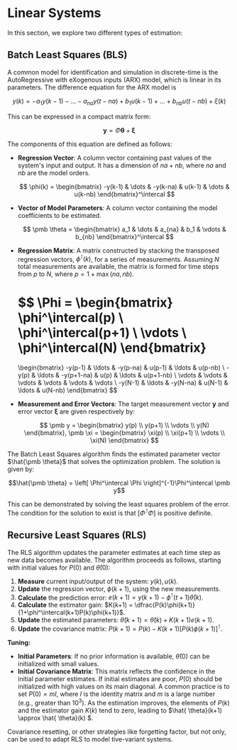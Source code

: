 # Linear Systems

In this section, we explore two different types of estimation:

## Batch Least Squares (BLS)

A common model for identification and simulation in discrete-time is the AutoRegressive with eXogenous inputs (ARX) model, which is linear in its parameters. The difference equation for the ARX model is

$$y(k) = -a_1y(k-1) - \ldots - a_{na}y(t-na) + b_1u(k-1) + \ldots + b_{nb}u(t-nb) + \xi (k)$$

This can be expressed in a compact matrix form:

$$\pmb y = \Phi \pmb \theta + \pmb \xi$$ 

The components of this equation are defined as follows:

* **Regression Vector**: A column vector containing past values of the system's input and output. It has a dimension of $na+nb$, where $na$ and $nb$ are the model orders.

    $$
    \phi(k) = \begin{bmatrix}
    -y(k-1) &
    \dots &
    -y(k-na) &
    u(k-1) &
    \dots &
    u(k-nb)
    \end{bmatrix}^\intercal
    $$
  
* **Vector of Model Parameters**: A column vector containing the model coefficients to be estimated.

    $$
    \pmb \theta = \begin{bmatrix}
    a_1 & \dots & a_{na} & b_1 & \vdots & b_{nb}
    \end{bmatrix}^\intercal
    $$

* **Regression Matrix**: A matrix constructed by stacking the transposed regression vectors, $\phi^\intercal(k)$, for a series of measurements. Assuming $N$ total measurements are available, the matrix is formed for time steps from $p$ to $N$, where $p=1+\max(na,nb)$.

    $$
    \Phi = \begin{bmatrix}
    \phi^\intercal(p) \\
    \phi^\intercal(p+1) \\
    \vdots \\
    \phi^\intercal(N)
    \end{bmatrix}
    =
    \begin{bmatrix}
    -y(p-1) & \ldots & -y(p-na) & u(p-1) & \ldots & u(p-nb) \\
    -y(p) & \ldots & -y(p+1-na) & u(p) & \ldots & u(p+1-nb) \\
    \vdots & \vdots & \vdots & \vdots & \vdots & \vdots \\
    -y(N-1) & \ldots & -y(N-na) & u(N-1) & \ldots & u(N-nb)
    \end{bmatrix}
    $$

* **Measurement and Error Vectors**: The target measurement vector $\pmb y$ and error vector $\pmb \xi$ are given respectively by:

    $$
    \pmb y = \begin{bmatrix}
    y(p) \\ y(p+1) \\ \vdots \\ y(N)
    \end{bmatrix},
    \pmb \xi = \begin{bmatrix}
    \xi(p) \\ \xi(p+1) \\ \vdots \\ \xi(N)
    \end{bmatrix}
    $$

The Batch Least Squares algorithm finds the estimated parameter vector $\hat{\pmb \theta}$ that solves the optimization problem. The solution is given by:

$$\hat{\pmb \theta} = \left[ \Phi^\intercal \Phi \right]^{-1}\Phi^\intercal \pmb y$$ 

This can be demonstrated by solving the least squares problem of the error. The condition for the solution to exist is that $\left[ \Phi^\intercal \Phi \right]$ is positive definite.

## Recursive Least Squares (RLS)

The RLS algorithm updates the parameter estimates at each time step as new data becomes available. The algorithm proceeds as follows, starting with initial values for $P(0)$ and $\hat{ \theta}(0)$:

1.  **Measure** current input/output of the system: $y(k),u(k)$.
2.  **Update** the regression vector, $\phi(k+1)$, using the new measurements.
3.  **Calculate** the prediction error: $e(k+1) = y(k+1) - \phi^\intercal(t+1)\hat{ \theta}(k)$.
4.  **Calculate** the estimator gain: $K(k+1) = \dfrac{P(k)\phi(k+1)}{1+\phi^\intercal(k+1)P(k)\phi(k+1)}$.
5.  **Update** the estimated parameters: $\hat{  \theta}(k+1) = \hat{ \theta}(k) + K(k+1)e(k+1)$.
6.  **Update** the covariance matrix: $P(k+1) = P(k) - K(k+1)\left[ P(k) \phi(k+1) \right]^\intercal$.

**Tuning:**
* **Initial Parameters**: If no prior information is available, $\hat{ \theta}(0)$ can be initialized with small values.
* **Initial Covariance Matrix**: This matrix reflects the confidence in the initial parameter estimates. If initial estimates are poor, $P(0)$ should be initialized with high values on its main diagonal. A common practice is to set $P(0) = mI$, where $I$ is the identity matrix and $m$ is a large number (e.g., greater than $10^{3}$). As the estimation improves, the elements of $P(k)$ and the estimator gain $K(k)$ tend to zero, leading to $\hat{ \theta}(k+1) \approx \hat{ \theta}(k) $.

Covariance resetting, or other strategies like forgetting factor, but not only, can be used to adapt RLS to model tive-variant systems.
